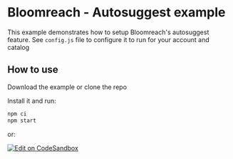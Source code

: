 # Bloomreach - Autosuggest example

This example demonstrates how to setup Bloomreach's autosuggest feature. See `config.js` file to configure it to run for your account and catalog

## How to use

Download the example or clone the repo

Install it and run:

```bash
npm ci
npm start
```

or:

[![Edit on CodeSandbox](https://codesandbox.io/static/img/play-codesandbox.svg)](https://codesandbox.io/p/sandbox/github/bloomreach/discovery-web-code-samples/tree/main/examples/autosuggest)
